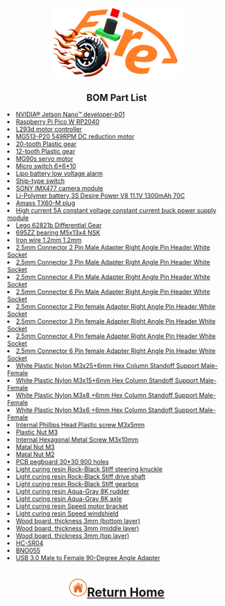 <div align="center"><img src="../../other/img/logo.png" width="300" alt=" logo"></div>  

## <div align="center">BOM Part List </div>
<li><a href="https://robotkingdom.com.tw/product/rk-nvidia-jetson-nano-developer-b01/" target="_blank">NVIDIA® Jetson Nano™ developer-b01</a></li> 
<li><a href="https://piepie.com.tw/product/raspberry-pi-pico-w" target="_blank">Raspberry Pi Pico W RP2040</a></li> 
<li><a href="https://atceiling.blogspot.com/2019/08/arduino54l293d.html" target="_blank">L293d motor controller</a></li>
<li><a href="https://www.amazon.com/-/zh_TW/MG513-12V-%E6%B8%9B%E9%80%9F%E9%BD%92%E8%BC%AA%E9%A6%AC%E9%81%94%E7%B7%A8%E7%A2%BC%E5%99%A8%E4%BB%A3%E7%A2%BC%E9%80%9F%E5%BA%A6%E6%B8%AC%E9%87%8F-DIY-%E8%87%AA%E5%B9%B3%E8%A1%A1%E6%B1%BD%E8%BB%8A%E5%80%92%E7%BD%AE%E6%93%BA/dp/B0B3LXV4PL">	MG513-P20 549RPM DC reduction motor</a></li>  
<li><a href="https://shopee.tw/%E7%A3%9A%E5%AE%B6-LEGO-%E6%A8%82%E9%AB%98-%E9%BB%91%E8%89%B2-Technic-Gear-20-Tooth-20%E9%BD%92-%E9%BD%92%E8%BC%AA-%E9%9B%99%E6%96%9C%E9%BD%92-32269-18575-i.6132636.3545374403?sp_atk=b4725afb-8e48-42c3-9535-189357cc714f&xptdk=b4725afb-8e48-42c3-9535-189357cc714f">20-tooth Plastic gear<br></li>
<li><a href="https://shopee.tw/%E7%A3%9A%E5%AE%B6-LEGO-%E6%A8%82%E9%AB%98-%E7%A0%82%E8%89%B2-Technic-Gear-12-Tooth-Bevel-12%E9%BD%92-%E9%BD%92%E8%BC%AA-%E6%96%9C%E9%BD%92-6589-i.6132636.6022474995?sp_atk=3c5d233a-5569-46ab-8757-b6361b28e33e&xptdk=3c5d233a-5569-46ab-8757-b6361b28e33e">12-tooth Plastic gear<br></li>
<li><a href="https://www.amazon.com/-/zh_TW/dp/B0BFQLNDPM">MG90s servo motor</a></li>    
<li><a href="https://www.amazon.com/-/zh_TW/PLKXSEYUJ/dp/B0D4HZFM6S">Micro switch 6*6*10</a></li>  
<li><a href="https://www.amazon.in/Invento-Battery-Voltage-Indicator-Checker/dp/B072V44Q5Z">Lipo battery low voltage alarm </a></li>  
<li><a href="https://shopee.tw/%E8%BF%B7%E4%BD%A0%E8%88%B9%E5%9E%8B%E9%96%8B%E9%97%9C-10*15-%E8%88%B9%E5%9E%8B%E9%96%8B%E9%97%9C-%E8%BF%B7%E4%BD%A0%E9%96%8B%E9%97%9C-%E6%96%B9%E5%BD%A2%E9%96%8B%E9%97%9C-%E5%85%A9%E6%AE%B5%E9%96%8B%E9%97%9C-%E9%9B%BB%E6%BA%90%E9%96%8B%E9%97%9C-%E7%BF%B9%E6%9D%BF%E9%96%8B%E9%97%9C-i.30375838.1783185946" target="_blank">Ship-type switch</a></li>     
<li><a href="https://shopee.tw/%E7%8F%BE%E8%B2%A8-SONY-IMX477-%E6%94%9D%E5%BD%B1%E9%8F%A1%E9%A0%AD%E6%A8%A1%E7%B5%84-1230%E8%90%AC%E5%83%8F%E7%B4%A0-160%C2%B0%E5%BB%A3%E8%A7%92-%E6%94%AF%E6%8F%B4%E6%A8%B9%E8%8E%93%E6%B4%BECM3-4%E3%80%81Jetson-Nano-i.10207300.8215149686?srsltid=AfmBOor9HmpX2guySAnFvW5drNG4qJtdwx98_e6muraV4LUtXM50YR5Q" target="_blank">SONY IMX477 camera module</a></li>
<li><a href="https://shopee.tw/product/17393576/2036942264?gclid=Cj0KCQjw6KunBhDxARIsAKFUGs9xoiZB_LrSF3X4XfnN1sxM-tjzbX4T2Sw9XD0c0Rfc_tkPkczAbBcaApCXEALw_wcB">Li-Polymer battery 3S Desire Power V8 11.1V 1300mAh 70C </a></li>
<li><a href="https://www.3dprow.com/products/%E6%AD%A3%E5%BB%A0-amass-xt60-xt60-f-xt60-m-%E9%8D%8D%E9%87%91%E9%AB%98%E9%9B%BB%E6%B5%81%E6%8E%A5%E9%A0%AD">Amass TX60-M plug
</a></li>
<li><a href="https://www.amazon.com/NOYITO-DC-DC-Power-Supply-Module/dp/B07G456MS8">High current 5A constant voltage constant current buck power supply module</a></li>  
<li><a href="https://www.ruten.com.tw/item/show?22229822791893">Lego 62821b Differential Gear<br></li>
<li>695ZZ bearing M5x13x4 NSK<br></li>
<li>Iron wire 1.2mm 1.2mm<br></li>
<li><a href="https://jin-hua.com.tw/webc/html/product/show.aspx?num=10130&page=1&kw=2.5mm&kind=945">2.5mm Connector 2 Pin Male Adapter Right Angle Pin Header White Socket<br></li>
<li><a href="https://jin-hua.com.tw/webc/html/product/show.aspx?num=36932&page=2&kw=2.5mm&kind=945">2.5mm Connector 3 Pin Male Adapter Right Angle Pin Header White Socket<br></li>
<li><a href="https://jin-hua.com.tw/webc/html/product/show.aspx?num=10126&page=2&kw=2.5mm&kind=945">2.5mm Connector 4 Pin Male Adapter Right Angle Pin Header White Socket<br></li>
<li><a href="https://jin-hua.com.tw/webc/html/product/show.aspx?num=10120&page=7&kw=2.5mm&kind=945">2.5mm Connector 6 Pin Male Adapter Right Angle Pin Header White Socket<br></li>
<li><a href="https://jin-hua.com.tw/webc/html/product/show.aspx?num=10092&page=7&kw=2.5mm&kind=944">2.5mm Connector 2 Pin female Adapter Right Angle Pin Header White Socket<br></li>
<li><a href="https://jin-hua.com.tw/webc/html/product/show.aspx?num=10087&page=7&kw=2.5mm&kind=944">2.5mm Connector 3 Pin female Adapter Right Angle Pin Header White Socket<br></li>
<li><a href="https://jin-hua.com.tw/webc/html/product/show.aspx?num=10084&page=7&kw=2.5mm&kind=944">2.5mm Connector 4 Pin female Adapter Right Angle Pin Header White Socket<br></li>
<li><a href="https://jin-hua.com.tw/webc/html/product/show.aspx?num=10078&page=7&kw=2.5mm&kind=944">2.5mm Connector 6 Pin female Adapter Right Angle Pin Header White Socket<br></li>
<li><a href="https://www.amazon.com/Plastic-Column-Standoff-Support-Male-Female/dp/B0D2HQ57N4?th=1">White Plastic Nylon M3x25+6mm Hex Column Standoff Support Male-Female<br></li>
<li><a href="https://www.amazon.com/Plastic-Column-Standoff-Support-Male-Female/dp/B0D2HPNSF9?th=1">White Plastic Nylon M3x15+6mm Hex Column Standoff Support Male-Female<br></li>
<li><a href="https://www.amazon.com/Plastic-Column-Standoff-Support-Male-Female/dp/B0D2HMNKDB?th=1">White Plastic Nylon M3x8 +6mm Hex Column Standoff Support Male-Female<br></li>
<li><a href="https://www.amazon.com/Plastic-Column-Standoff-Support-Male-Female/dp/B0D2HNQMZ9?th=1">White Plastic Nylon M3x6 +6mm Hex Column Standoff Support Male-Female<br></li>
<li><a href="https://www.amazon.com/Plastic-Column-Standoff-Support-Male-Female/dp/B0D2HLZK7D?language=zh_TW&currency=USD&th=1">Internal Phillips Head Plastic screw M3x5mm<br></li>
<li><a href="https://www.amazon.com/Plastic-Column-Standoff-Support-Male-Female/dp/B0D2HNX9Q8?language=zh_TW&currency=USD&th=1">Plastic Nut M3<br></li>
<li>Internal Hexagonal Metal Screw M3x10mm<br></li>
<li>Matal Nut M3<br></li>
<li>Matal Nut M2<br></li>
<li><a href="https://jin-hua.com.tw/webc/html/product/show.aspx?num=33200&kw=%e9%9b%bb%e6%9c%a8%e6%9d%bf&kind=522">PCB pegboard 30*30 900 holes<br></li>
<li><a href="https://phrozen3d.com.tw/products/rock-black-resin?srsltid=AfmBOoo94jucOOHW7Ka7-inJUQ2FOdDzytZoz4bDYIRJxEL3ndSDEhIu">Light curing resin Rock-Black Stiff steering knuckle<br></li>
<li><a href="https://phrozen3d.com.tw/products/rock-black-resin?srsltid=AfmBOoo94jucOOHW7Ka7-inJUQ2FOdDzytZoz4bDYIRJxEL3ndSDEhIu">Light curing resin Rock-Black Stiff drive shaft<br></li>
<li><a href="https://phrozen3d.com.tw/products/rock-black-resin?srsltid=AfmBOoo94jucOOHW7Ka7-inJUQ2FOdDzytZoz4bDYIRJxEL3ndSDEhIu">Light curing resin Rock-Black Stiff gearbox<br></li>
<li><a href="https://phrozen3d.com.tw/products/speed-resin">Light curing resin Aqua-Gray 8K rudder<br></li>
<li><a href="https://phrozen3d.com.tw/products/speed-resin">Light curing resin Aqua-Gray 8K axle<br></li>
<li><a href="https://phrozen3d.com.tw/products/speed-resin">Light curing resin Speed motor bracket<br></li>
<li><a href="https://phrozen3d.com.tw/products/speed-resin">Light curing resin Speed windshield<br></li>
<li><a href="https://woodmall.com.tw/shop/product/3mm-s%e7%b4%9a%e7%99%bd%e4%bf%84%e6%a4%b4%e6%9c%a8%e6%9d%bf-60x90cm/">Wood board, thickness 3mm (bottom layer)<br></li>
<li><a href="https://woodmall.com.tw/shop/product/3mm-s%e7%b4%9a%e7%99%bd%e4%bf%84%e6%a4%b4%e6%9c%a8%e6%9d%bf-60x90cm/">Wood board, thickness 3mm (middle layer)<br></li>
<li><a href="https://woodmall.com.tw/shop/product/3mm-s%e7%b4%9a%e7%99%bd%e4%bf%84%e6%a4%b4%e6%9c%a8%e6%9d%bf-60x90cm/">Wood board, thickness 3mm (top layer)<br></li>
<li><a href="https://robotkingdom.com.tw/product/hc-sr04p-ultrasonic-ranger/">HC-SR04<br></li>
<li><a href="https://www.remisys.com.tw/product-page/bno055-absolute-orientation-sensor">BNO055<br></li>
<li><a href="https://shopee.tw/product/8434420/5734675597?d_id=5378b&uls_trackid=513hnbc500am&utm_content=3hNgpzXR9PuHuiqtWGiN3urPb5AP">USB 3.0 Male to Female 90-Degree Angle Adapter<br></li>

# <div align="center">![HOME](../../other/img/home.png)[Return Home](../../)</div>  

